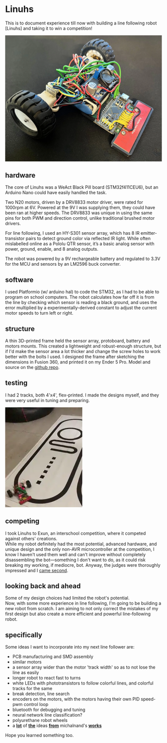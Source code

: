 # Linuhs
This is to document experience till now with building a line following robot [Linuhs] and taking it to win a competition!

![Robot Picture](assets/linuhs.webp)

## hardware
The core of Linuhs was a WeAct Black Pill board (STM32f411CEU6), but an Arduino Nano could have easily handled the task.

Two N20 motors, driven by a DRV8833 motor driver, were rated for 1000rpm at 6V. Powered at the 9V I was supplying them, they could have been ran at higher speeds. The DRV8833 was unique in using the same pins for both PWM and direction control, unlike traditional brushed motor drivers.

For line following, I used an HY-S301 sensor array, which has 8 IR emitter-transistor pairs to detect ground color via reflected IR light. While often mislabelled online as a Pololu QTR sensor, it’s a basic analog sensor with power, ground, enable, and 8 analog outputs.

The robot was powered by a 9V rechargeable battery and regulated to 3.3V for the MCU and sensors by an LM2596 buck converter.

## software
I used Platformio (w/ arduino hal) to code the STM32, as I had to be able to program on school computers. The robot calculates how far off it is from the line by checking which sensor is reading a black ground, and uses the error multiplied by a experimentally-derived constant to adjust the current motor speeds to turn left or right.

## structure
A thin 3D-printed frame held the sensor array, protoboard, battery and motors mounts. This created a lightweight and robust-enough structure, but if I'd make the sensor area a lot thicker and change the screw holes to work better with the bolts I used. I designed the frame after sketching the dimensions in Fusion 360, and printed it on my Ender 5 Pro. Model and source on the [github repo](https://github.com/AashvikTyagi/Linuhs/tree/main).

## testing
I had 2 tracks, both 4'x4', flex-printed. I made the designs myself, and they were very useful in tuning and preparing.  

![Line Following Robot](assets/following.webp)

## competing
I took Linuhs to Exun, an interschool competition, where it competed against others' creations.  
While my robot definitely had the most potential, advanced hardware, and unique design and the only non-AVR microcontroller at the competition, I know I haven't used them well and can't improve without completely disassembling the bot—something I don't want to do, as it could risk breaking my working, if mediocre, bot. Anyway, the judges were thoroughly impressed and I [came second](https://docs.google.com/document/d/1HpKa5A2AOPB4ArhohpBf7F20Kqb_J4NzRACcuJNZ5Fw/edit?tab=t.0).  

## looking back and ahead
Some of my design choices had limited the robot's potential.  
Now, with some more experience in line following, I'm going to be building a new robot from scratch. I am aiming to not only correct the mistakes of my first design but also create a more efficient and powerful line-following robot.  

## specifically
Some ideas I want to incorporate into my next line follower are:

- PCB manufacturing and SMD assembly  
- similar motors  
- a sensor array wider than the motor 'track width' so as to not lose the line as easily  
- longer robot to react fast to turns  
- white LEDs with phototransistors to follow colorful lines, and colorful tracks for the same  
- break detection, line search  
- encoders on the motors, with the motors having their own PID speed-pwm control loop  
- bluetooth for debugging and tuning  
- neural network line classification?  
- polyurethane robot wheels  
- a **[lot](https://github.com/michalnand/motoko_uprising)** of **[the](https://github.com/michalnand/motoko_uprising_new)** ideas **[from](https://github.com/michalnand/motoko_ice_dragon)** michalnand's **[works](https://github.com/michalnand/motoko_ice_dragon_x)**

Hope you learned something too.
